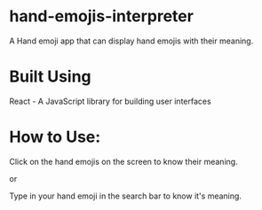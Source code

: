 # hand-emojis-interpreter

A Hand emoji app that can display hand emojis with their meaning.

# Built Using

React - A JavaScript library for building user interfaces

# How to Use:

Click on the hand emojis on the screen to know their meaning.

or

Type in your hand emoji in the search bar to know it's meaning.
